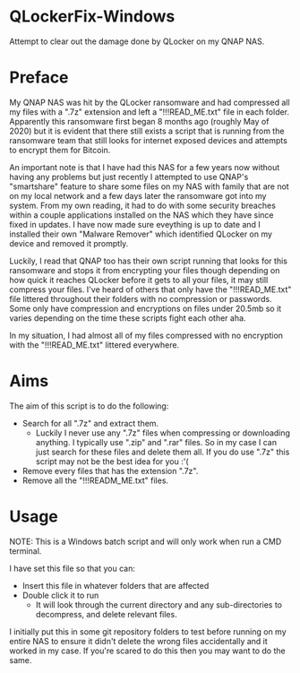 # QLockerFix-Windows
Attempt to clear out the damage done by QLocker on my QNAP NAS.

# Preface
My QNAP NAS was hit by the QLocker ransomware and had compressed all my files with a ".7z" extension and left a "!!!READ_ME.txt" file in each folder. Apparently this ransomware first began 8 months ago (roughly May of 2020) but it is evident that there still exists a script that is running from the ransomware team that still looks for internet exposed devices and attempts to encrypt them for Bitcoin.

An important note is that I have had this NAS for a few years now without having any problems but just recently I attempted to use QNAP's "smartshare" feature to share some files on my NAS with family that are not on my local network and a few days later the ransomware got into my system. From my own reading, it had to do with some security breaches within a couple applications installed on the NAS which they have since fixed in updates. I have now made sure eveything is up to date and I installed their own "Malware Remover" which identified QLocker on my device and removed it promptly. 

Luckily, I read that QNAP too has their own script running that looks for this ransomware and stops it from encrypting your files though depending on how quick it reaches QLocker before it gets to all your files, it may still compress your files. I've heard of others that only have the "!!!READ_ME.txt" file littered throughout their folders with no compression or passwords. Some only have compression and encryptions on files under 20.5mb so it varies depending on the time these scripts fight each other aha.

In my situation, I had almost all of my files compressed with no encryption with the "!!!READ_ME.txt" littered everywhere.

# Aims
The aim of this script is to do the following:
* Search for all ".7z" and extract them.
     * Luckily I never use any ".7z" files when compressing or downloading anything. I typically use ".zip" and ".rar" files. So in my case I can just search for these files and delete them all. If you do use ".7z" this script may not be the best idea for you :'(
* Remove every files that has the extension ".7z".
* Remove all the "!!!READM_ME.txt" files.

# Usage
NOTE: This is a Windows batch script and will only work when run a CMD terminal. 

I have set this file so that you can:
* Insert this file in whatever folders that are affected
* Double click it to run
    * It will look through the current directory and any sub-directories to decompress, and delete relevant files.

I initially put this in some git repository folders to test before running on my entire NAS to ensure it didn't delete the wrong files accidentally and it worked in my case. If you're scared to do this then you may want to do the same.


